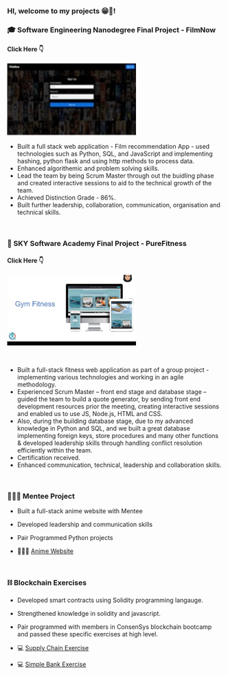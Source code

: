 ### HI, welcome to my projects 😁👋!

### 🎓 Software Engineering Nanodegree Final Project - FilmNow

#### Click Here 👇 <a href="https://github.com/asiasharif/CodeFirstGirls-Nanodegree-Project">
<centre> <img src="FilmNow.jpeg" width="300px"> 
<centre/>
</a>



- Built a full stack web application - Film recommendation App - used technologies such as Python, SQL, and JavaScript and implementing hashing, python flask and using http methods to process data.
- Enhanced algorithemic and problem solving skills.
- Lead the team by being Scrum Master through out the buidling phase and created interactive sessions to aid to the technical growth of the team. 
- Achieved Distinction Grade - 86%. 
- Built further leadership, collaboration, communication, organisation and technical skills. 

<br>

### 🎒 SKY Software Academy Final Project - PureFitness

#### Click Here 👇 <a href="https://github.com/asiasharif/pure_fitness_web_app">
<centre> <img src="images/fitness.png" width="300px"> 
<centre/>
</a>

<br>

- Built a full-stack fitness web application as part of a group project - implementing various technologies and working in an agile methodology.
- Experienced Scrum Master – front end stage and database stage – guided the team to build a quote generator, by sending front end development resources prior the meeting, creating interactive sessions and enabled us to use JS, Node.js, HTML and CSS. 
- Also, during the building database stage, due to my advanced knowledge in Python and SQL, and we built a great database implementing foreign keys, store procedures and many other functions & developed leadership skills through handling conflict resolution efficiently within the team.
- Certification received.
- Enhanced communication, technical, leadership and collaboration skills. 

<br>

### 👩🏽‍🏫 Mentee Project 

- Built a full-stack anime website with Mentee
- Developed leadership and communication skills
- Pair Programmed Python projects
  
- 👩🏽‍🎤 [Anime Website](https://github.com/Mkayy8/Anime-website)

  
<br>
  
### ⛓ Blockchain Exercises

- Developed smart contracts using Solidity programming langauge.
- Strengthened knowledge in solidity and javascript.
- Pair programmed with members in ConsenSys blockchain bootcamp and passed these specific exercises at high level.

- 💻 [Supply Chain Exercise](https://github.com/asiasharif/supply-chain-exercise-asiasharif)

- 💻 [Simple Bank Exercise](https://github.com/asiasharif/simple-bank-exercise-asiasharif)




